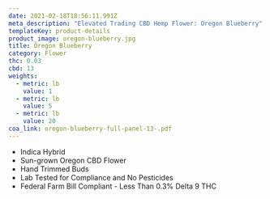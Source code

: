 ```yaml
---
date: 2021-02-18T18:56:11.991Z
meta_description: "Elevated Trading CBD Hemp Flower: Oregon Blueberry"
templateKey: product-details
product_image: oregon-blueberry.jpg
title: Oregon Blueberry
category: Flower
thc: 0.03
cbd: 13
weights:
  - metric: lb
    value: 1
  - metric: lb
    value: 5
  - metric: lb
    value: 20
coa_link: oregon-blueberry-full-panel-13-.pdf
---
```



* Indica Hybrid
* Sun-grown Oregon CBD Flower
* Hand Trimmed Buds
* Lab Tested for Compliance and No Pesticides
* Federal Farm Bill Compliant - Less Than 0.3% Delta 9 THC